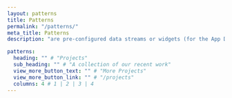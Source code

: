 ```yaml
---
layout: patterns
title: Patterns
permalink: "/patterns/"
meta_title: Patterns
description: "are pre-configured data streams or widgets (for the App Designer) that can be imported into as building blocks for your applications."

patterns:
  heading: "" # "Projects"
  sub_heading: "" # "A collection of our recent work"
  view_more_button_text: "" # "More Projects"
  view_more_button_link: "" # "/projects"
  columns: 4 # 1 | 2 | 3 | 4
---
```

